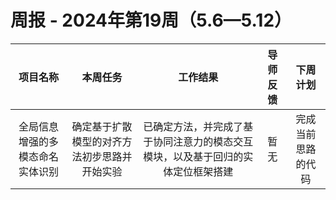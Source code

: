 # 周报 - 2024年第19周（5.6—5.12）


|  项目名称  | 本周任务 | 工作结果 | 导师反馈 |  下周计划| 
|:----------:|:--------:|:--------:|:--------:|:--------:|
|  全局信息增强的多模态命名实体识别       | 确定基于扩散模型的对齐方法初步思路并开始实验 |已确定方法，并完成了基于协同注意力的模态交互模块，以及基于回归的实体定位框架搭建| 暂无  | 完成当前思路的代码